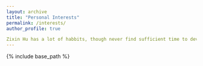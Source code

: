 ```yaml
---
layout: archive
title: "Personal Interests"
permalink: /interests/
author_profile: true

Zixin Hu has a lot of habbits, though never find sufficient time to develop them <br/><img src='/images/website.png'>
---
```


{% include base_path %}


<!--{% for post in site.interests %}
  {% include archive-single.html %}
{% endfor %}
-->
